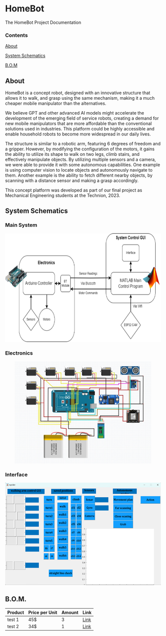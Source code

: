 # HomeBot
The HomeBot Project Documentation

### Contents

[About](##about)

[System Schematics](##systemschematics)

[B.O.M](##bom)

## About
HomeBot is a concept robot, designed with an innovative structure that allows it to walk, and grasp using the same mechanism, making it a much cheaper mobile manipulator than the alternatives.

We believe GPT and other advanced AI models might accelerate the development of the emerging field of service robots, creating a demand for new mobile manipulators that are more affordable than the conventional solutions used in industries. This platform could be highly accessible and enable household robots to become more widespread in our daily lives.

The structure is similar to a robotic arm, featuring 6 degrees of freedom and a gripper. However, by modifying the configuration of the motors, it gains the ability to utilize its shape to walk on two legs, climb stairs, and effectively manipulate objects.
By utilizing multiple sensors and a camera, we were able to provide it with some autonomous capabilities. One example is using computer vision to locate objects and autonomously navigate to them. Another example is the ability to fetch different nearby objects, by scanning with a distance sensor and making a grasp accordingly.

This concept platform was developed as part of our final project as Mechanical Engineering students at the Technion, 2023.


## System Schematics
### Main System
<div align="center"> 
  <img height = "350" src="./Source Code/README Images/Control Scheme.png"> 
</div>

### Electronics
<div align="center"> 
  <img height = "330" src="./Source Code/README Images/Electronics Scheme.png"> 
</div>

### Interface
<div align="center"> 
  <img height = "330" src="./Source Code/README Images/Interface Screenshot.png">
</div>

## B.O.M.
| Product | Price per Unit | Amount | Link | 
|---------|----------------|--------|------|
|test 1 | 45$ | 3 | [Link](https://github.com) |
|test 2 | 34$ | 1 | [Link](https://github.com) |

